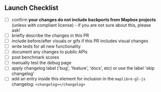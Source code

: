 ## Launch Checklist

<!-- Thanks for the PR! Feel free to add or remove items from the checklist. -->


 - [ ] confirm **your changes do not include backports from Mapbox projects** (unless with compliant license) - if you are not sure about this, please ask!
 - [ ] briefly describe the changes in this PR
 - [ ] include before/after visuals or gifs if this PR includes visual changes
 - [ ] write tests for all new functionality
 - [ ] document any changes to public APIs
 - [ ] post benchmark scores
 - [ ] manually test the debug page
 - [ ] apply changelog label ('bug', 'feature', 'docs', etc) or use the label 'skip changelog'
 - [ ] add an entry inside this element for inclusion in the `maplibre-gl-js` changelog: `<changelog></changelog>`
